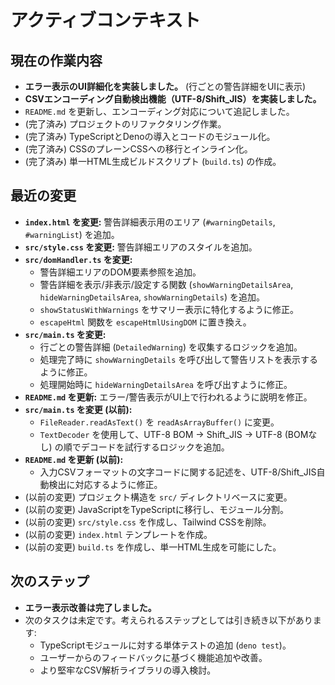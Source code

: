 # アクティブコンテキスト

## 現在の作業内容

- **エラー表示のUI詳細化を実装しました。** (行ごとの警告詳細をUIに表示)
- **CSVエンコーディング自動検出機能（UTF-8/Shift_JIS）を実装しました。**
- `README.md` を更新し、エンコーディング対応について追記しました。
- (完了済み) プロジェクトのリファクタリング作業。
- (完了済み) TypeScriptとDenoの導入とコードのモジュール化。
- (完了済み) CSSのプレーンCSSへの移行とインライン化。
- (完了済み) 単一HTML生成ビルドスクリプト (`build.ts`) の作成。

## 最近の変更

- **`index.html` を変更:** 警告詳細表示用のエリア (`#warningDetails`,
  `#warningList`) を追加。
- **`src/style.css` を変更:** 警告詳細エリアのスタイルを追加。
- **`src/domHandler.ts` を変更:**
  - 警告詳細エリアのDOM要素参照を追加。
  - 警告詳細を表示/非表示/設定する関数 (`showWarningDetailsArea`,
    `hideWarningDetailsArea`, `showWarningDetails`) を追加。
  - `showStatusWithWarnings` をサマリー表示に特化するように修正。
  - `escapeHtml` 関数を `escapeHtmlUsingDOM` に置き換え。
- **`src/main.ts` を変更:**
  - 行ごとの警告詳細 (`DetailedWarning`) を収集するロジックを追加。
  - 処理完了時に `showWarningDetails`
    を呼び出して警告リストを表示するように修正。
  - 処理開始時に `hideWarningDetailsArea` を呼び出すように修正。
- **`README.md` を更新:** エラー/警告表示がUI上で行われるように説明を修正。
- **`src/main.ts` を変更 (以前):**
  - `FileReader.readAsText()` を `readAsArrayBuffer()` に変更。
  - `TextDecoder` を使用して、UTF-8 BOM -> Shift_JIS -> UTF-8 (BOMなし)
    の順でデコードを試行するロジックを追加。
- **`README.md` を更新 (以前):**
  - 入力CSVフォーマットの文字コードに関する記述を、UTF-8/Shift_JIS自動検出に対応するように修正。
- (以前の変更) プロジェクト構造を `src/` ディレクトリベースに変更。
- (以前の変更) JavaScriptをTypeScriptに移行し、モジュール分割。
- (以前の変更) `src/style.css` を作成し、Tailwind CSSを削除。
- (以前の変更) `index.html` テンプレートを作成。
- (以前の変更) `build.ts` を作成し、単一HTML生成を可能にした。

## 次のステップ

- **エラー表示改善は完了しました。**
- 次のタスクは未定です。考えられるステップとしては引き続き以下があります:
  - TypeScriptモジュールに対する単体テストの追加 (`deno test`)。
  - ユーザーからのフィードバックに基づく機能追加や改善。
  - より堅牢なCSV解析ライブラリの導入検討。
